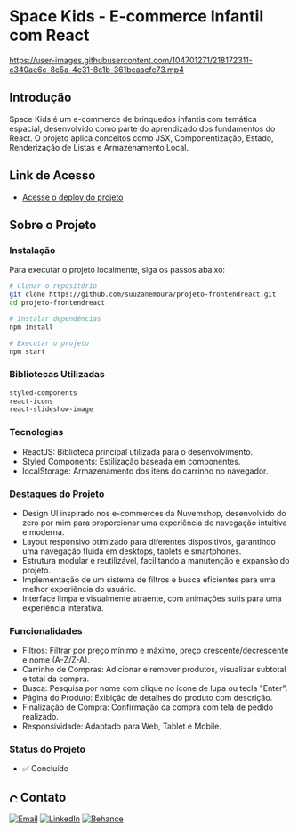 # Space Kids - E-commerce Infantil com React

https://user-images.githubusercontent.com/104701271/218172311-c340ae6c-8c5a-4e31-8c1b-361bcaacfe73.mp4

## Introdução

Space Kids é um e-commerce de brinquedos infantis com temática espacial, desenvolvido como parte do aprendizado dos fundamentos do React. O projeto aplica conceitos como JSX, Componentização, Estado, Renderização de Listas e Armazenamento Local.

## Link de Acesso

- [Acesse o deploy do projeto](https://spacekids.vercel.app/)

## Sobre o Projeto

### Instalação

Para executar o projeto localmente, siga os passos abaixo:

```bash
# Clonar o repositório
git clone https://github.com/suuzanemoura/projeto-frontendreact.git
cd projeto-frontendreact

# Instalar dependências
npm install

# Executar o projeto
npm start
```

### Bibliotecas Utilizadas

```bash
styled-components
react-icons
react-slideshow-image
```

### Tecnologias

- ReactJS: Biblioteca principal utilizada para o desenvolvimento.
- Styled Components: Estilização baseada em componentes.
- localStorage: Armazenamento dos itens do carrinho no navegador.

### Destaques do Projeto

- Design UI inspirado nos e-commerces da Nuvemshop, desenvolvido do zero por mim para proporcionar uma experiência de navegação intuitiva e moderna.
- Layout responsivo otimizado para diferentes dispositivos, garantindo uma navegação fluida em desktops, tablets e smartphones.
- Estrutura modular e reutilizável, facilitando a manutenção e expansão do projeto.
- Implementação de um sistema de filtros e busca eficientes para uma melhor experiência do usuário.
- Interface limpa e visualmente atraente, com animações sutis para uma experiência interativa.

### Funcionalidades

- Filtros: Filtrar por preço mínimo e máximo, preço crescente/decrescente e nome (A-Z/Z-A).
- Carrinho de Compras: Adicionar e remover produtos, visualizar subtotal e total da compra.
- Busca: Pesquisa por nome com clique no ícone de lupa ou tecla "Enter".
- Página do Produto: Exibição de detalhes do produto com descrição.
- Finalização de Compra: Confirmação da compra com tela de pedido realizado.
- Responsividade: Adaptado para Web, Tablet e Mobile.

### Status do Projeto

- ✅ Concluído

## <img alt="Coração Roxo" height="15" src="https://github.com/suuzanemoura/suuzanemoura/assets/104701271/ce158244-38f2-4162-b0a4-24b1cfa66ef8"> **Contato**  
[![Email](https://img.shields.io/badge/-Gmail-EBE2F1?style=for-the-badge&logo=gmail&logoColor=460C68)](mailto:suuzanemoura@gmail.com)
[![LinkedIn](https://img.shields.io/badge/LinkedIn-EBE2F1?style=for-the-badge&logo=linkedin&logoColor=460C68)](https://www.linkedin.com/in/suuzanemoura)
[![Behance](https://img.shields.io/badge/-Behance-EBE2F1?style=for-the-badge&logo=behance&logoColor=460C68)](https://www.behance.net/suzanemoura)
